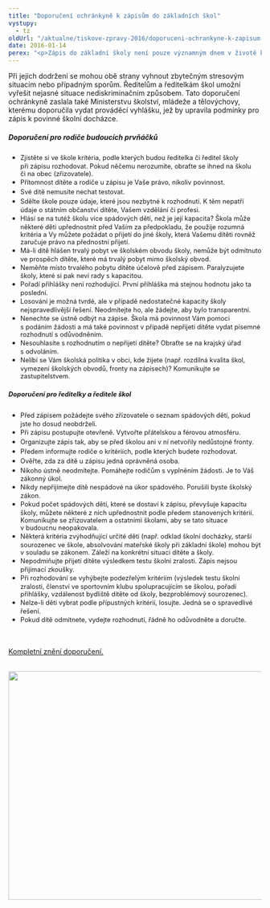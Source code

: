 ```yaml
---
title: "Doporučení ochránkyně k zápisům do základních škol"
vystupy:
  - tz
oldUrl: "/aktualne/tiskove-zpravy-2016/doporuceni-ochrankyne-k-zapisum-do-zakladnich-skol"
date: 2016-01-14
perex: "<p>Zápis do základní školy není pouze významným dnem v životě každého dítěte, ale přináší sebou také možné komplikace jak pro rodiče, tak pro ředitelky a ředitele základních škol. Ve všech situacích je však nutné jednat v souladu se školským zákonem. Veřejná ochránkyně práv vydala soubor doporučení, která v nejasných situacích pomohou rodičům i ředitelům příslušných škol. </p>"
---
```


<!-- imported from the old website -->

<p>Při jejich dodržení se mohou obě strany vyhnout zbytečným stresovým situacím nebo případným sporům. Ředitelům a ředitelkám škol umožní vyřešit nejasné situace nediskriminačním způsobem. Tato doporučení ochránkyně zaslala také Ministerstvu školství, mládeže a tělovýchovy, kterému doporučila vydat prováděcí vyhlášku, jež by upravila podmínky pro zápis k povinné školní docházce.</p><h5>Doporučení pro rodiče budoucích prvňáčků</h5><ul><li><span style="line-height: 17.92px; font-size: 12.8px;">Zjistěte si ve škole kritéria, podle kterých budou ředitelka či ředitel školy při zápisu rozhodovat. Pokud něčemu nerozumíte, obraťte se ihned na školu či na obec (zřizovatele).</span></li><li><span style="line-height: 17.92px; font-size: 12.8px;">Přítomnost dítěte a rodiče u zápisu je Vaše právo, nikoliv povinnost.</span></li><li><span style="line-height: 17.92px; font-size: 12.8px;">Své dítě nemusíte nechat testovat.</span></li><li><span style="line-height: 17.92px; font-size: 12.8px;">Sdělte škole pouze údaje, které jsou nezbytné k rozhodnutí. K těm nepatří údaje o státním občanství dítěte, Vašem vzdělání či profesi.</span></li><li><span style="line-height: 17.92px; font-size: 12.8px;">Hlásí se na tutéž školu více spádových dětí, než je její kapacita? Škola může některé děti upřednostnit před Vaším za předpokladu, že použije rozumná kritéria a Vy můžete požádat o přijetí do jiné školy, která Vašemu dítěti rovněž zaručuje právo na přednostní přijetí.</span></li><li><span style="line-height: 17.92px; font-size: 12.8px;">Má-li dítě hlášen trvalý pobyt ve školském obvodu školy, nemůže být odmítnuto ve prospěch dítěte, které má trvalý pobyt mimo školský obvod.</span></li><li><span style="line-height: 17.92px; font-size: 12.8px;">Neměňte místo trvalého pobytu dítěte účelově před zápisem. Paralyzujete školy, které si pak neví rady s kapacitou.</span></li><li><span style="line-height: 17.92px; font-size: 12.8px;">Pořadí přihlášky není rozhodující. První přihláška má stejnou hodnotu jako ta poslední.</span></li><li><span style="line-height: 17.92px; font-size: 12.8px;">Losování je možná tvrdé, ale v případě nedostatečné kapacity školy nejspravedlivější řešení. Neodmítejte ho, ale žádejte, aby bylo transparentní.</span></li><li><span style="line-height: 17.92px; font-size: 12.8px;">Nenechte se ústně odbýt na zápise. Škola má povinnost Vám pomoci s podáním žádosti a má také povinnost v případě nepřijetí dítěte vydat písemné rozhodnutí s odůvodněním.</span></li><li><span style="line-height: 17.92px; font-size: 12.8px;">Nesouhlasíte s rozhodnutím o nepřijetí dítěte? Obraťte se na krajský úřad s odvoláním.</span></li><li><span style="line-height: 17.92px; font-size: 12.8px;">Nelíbí se Vám školská politika v obci, kde žijete (např. rozdílná kvalita škol, vymezení školských obvodů, fronty na zápisech)? Komunikujte se zastupitelstvem.</span></li></ul><h5><span style="font-size: 12.8px; line-height: 17.92px; background-color: initial;">Doporučení pro ředitelky a ředitele škol</span></h5><ul><li><span style="line-height: 17.92px; font-size: 12.8px;">Před zápisem požádejte svého zřizovatele o seznam spádových dětí, pokud jste ho dosud neobdrželi.</span></li><li><span style="line-height: 17.92px; font-size: 12.8px;">Při zápisu postupujte otevřeně. Vytvořte přátelskou a férovou atmosféru.</span></li><li><span style="line-height: 17.92px; font-size: 12.8px;">Organizujte zápis tak, aby se před školou ani v ní netvořily nedůstojné fronty.</span></li><li><span style="line-height: 17.92px; font-size: 12.8px;">Předem informujte rodiče o kritériích, podle kterých budete rozhodovat.</span></li><li><span style="line-height: 17.92px; font-size: 12.8px;">Ověřte, zda za dítě u zápisu jedná oprávněná osoba.</span></li><li><span style="line-height: 17.92px; font-size: 12.8px;">Nikoho ústně neodmítejte. Pomáhejte rodičům s vyplněním žádosti. Je to Váš zákonný úkol.</span></li><li><span style="line-height: 17.92px; font-size: 12.8px;">Nikdy nepřijímejte dítě nespádové na úkor spádového. Porušili byste školský zákon.</span></li><li><span style="line-height: 17.92px; font-size: 12.8px;">Pokud počet spádových dětí, které se dostaví k zápisu, převyšuje kapacitu školy, můžete některé z nich upřednostnit podle předem stanovených kritérií. Komunikujte se zřizovatelem a ostatními školami, aby se tato situace v budoucnu neopakovala.</span></li><li><span style="line-height: 17.92px; font-size: 12.8px;">Některá kritéria zvýhodňující určité děti (např. odklad školní docházky, starší sourozenec ve škole, absolvování mateřské školy při základní škole) mohou být v souladu se zákonem. Záleží na konkrétní situaci dítěte a školy.</span></li><li><span style="line-height: 17.92px; font-size: 12.8px;">Nepodmiňujte přijetí dítěte výsledkem testu školní zralosti. Zápis nejsou přijímací zkoušky.</span></li><li><span style="line-height: 17.92px; font-size: 12.8px;">Při rozhodování se vyhýbejte podezřelým kritériím (výsledek testu školní zralosti, členství ve sportovním klubu spolupracujícím se školou, pořadí přihlášky, vzdálenost bydliště dítěte od školy, bezproblémový sourozenec).</span></li><li><span style="line-height: 17.92px; font-size: 12.8px;">Nelze-li děti vybrat podle přípustných kritérií, losujte. Jedná se o spravedlivé řešení.</span></li><li><span style="line-height: 17.92px; font-size: 12.8px;">Pokud dítě odmítnete, vydejte rozhodnutí, řádně ho odůvodněte a doručte.</span></li></ul><p></p> <p> </p><p><a href="/uploads-import/DISKRIMINACE/Doporuceni/Doporuceni-zapisy-do-ZS_82-15-DIS-BN.pdf">Kompletní znění doporučení.</a></p><p> <a href="/uploads-import/img/info_zapisy_new.png"><img src="https://www.ochrance.cz/uploads/RTEmagicC_info_zapisy_new_mensi_01.png.png" width="642" height="455" alt="" /></a></p><p> </p>
